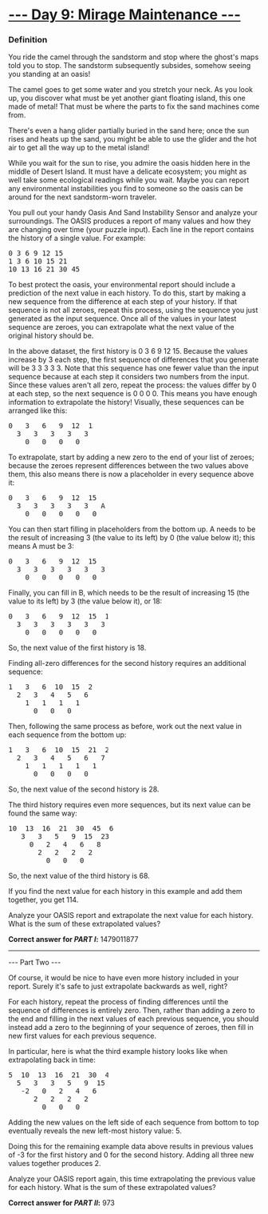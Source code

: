 # [--- Day 9: Mirage Maintenance ---](https://adventofcode.com/2023/day/9)

### Definition

You ride the camel through the sandstorm and stop where the ghost's maps told you to stop. The sandstorm subsequently subsides, somehow seeing you standing at an oasis!

The camel goes to get some water and you stretch your neck. As you look up, you discover what must be yet another giant floating island, this one made of metal! That must be where the parts to fix the sand machines come from.

There's even a hang glider partially buried in the sand here; once the sun rises and heats up the sand, you might be able to use the glider and the hot air to get all the way up to the metal island!

While you wait for the sun to rise, you admire the oasis hidden here in the middle of Desert Island. It must have a delicate ecosystem; you might as well take some ecological readings while you wait. Maybe you can report any environmental instabilities you find to someone so the oasis can be around for the next sandstorm-worn traveler.

You pull out your handy Oasis And Sand Instability Sensor and analyze your surroundings. The OASIS produces a report of many values and how they are changing over time (your puzzle input). Each line in the report contains the history of a single value. For example:

<pre style="width: 150px;">
0 3 6 9 12 15
1 3 6 10 15 21
10 13 16 21 30 45
</pre>

To best protect the oasis, your environmental report should include a prediction of the next value in each history. To do this, start by making a new sequence from the difference at each step of your history. If that sequence is not all zeroes, repeat this process, using the sequence you just generated as the input sequence. Once all of the values in your latest sequence are zeroes, you can extrapolate what the next value of the original history should be.

In the above dataset, the first history is 0 3 6 9 12 15. Because the values increase by 3 each step, the first sequence of differences that you generate will be 3 3 3 3 3. Note that this sequence has one fewer value than the input sequence because at each step it considers two numbers from the input. Since these values aren't all zero, repeat the process: the values differ by 0 at each step, so the next sequence is 0 0 0 0. This means you have enough information to extrapolate the history! Visually, these sequences can be arranged like this:

<pre style="width: 170px;">
0   3   6   9  12  15
  3   3   3   3   3
    0   0   0   0
</pre>

To extrapolate, start by adding a new zero to the end of your list of zeroes; because the zeroes represent differences between the two values above them, this also means there is now a placeholder in every sequence above it:

<pre style="width: 200px;">
0   3   6   9  12  15   B
  3   3   3   3   3   A
    0   0   0   0   0
</pre>

You can then start filling in placeholders from the bottom up. A needs to be the result of increasing 3 (the value to its left) by 0 (the value below it); this means A must be 3:

<pre style="width: 200px;">
0   3   6   9  12  15   B
  3   3   3   3   3   3
    0   0   0   0   0
</pre>

Finally, you can fill in B, which needs to be the result of increasing 15 (the value to its left) by 3 (the value below it), or 18:

<pre style="width: 200px;">
0   3   6   9  12  15  18
  3   3   3   3   3   3
    0   0   0   0   0
</pre>

So, the next value of the first history is 18.

Finding all-zero differences for the second history requires an additional sequence:

<pre style="width: 170px;">
1   3   6  10  15  21
  2   3   4   5   6
    1   1   1   1
      0   0   0
</pre>

Then, following the same process as before, work out the next value in each sequence from the bottom up:

<pre style="width: 200px;">
1   3   6  10  15  21  28
  2   3   4   5   6   7
    1   1   1   1   1
      0   0   0   0
</pre>

So, the next value of the second history is 28.

The third history requires even more sequences, but its next value can be found the same way:

<pre style="width: 210px;">
10  13  16  21  30  45  68
   3   3   5   9  15  23
     0   2   4   6   8
       2   2   2   2
         0   0   0
</pre>

So, the next value of the third history is 68.

If you find the next value for each history in this example and add them together, you get 114.

Analyze your OASIS report and extrapolate the next value for each history. What is the sum of these extrapolated values?

**Correct answer for *PART I*:** 1479011877

---
--- Part Two ---

Of course, it would be nice to have even more history included in your report. Surely it's safe to just extrapolate backwards as well, right?

For each history, repeat the process of finding differences until the sequence of differences is entirely zero. Then, rather than adding a zero to the end and filling in the next values of each previous sequence, you should instead add a zero to the beginning of your sequence of zeroes, then fill in new first values for each previous sequence.

In particular, here is what the third example history looks like when extrapolating back in time:

<pre style="width: 200px;">
5  10  13  16  21  30  45
  5   3   3   5   9  15
   -2   0   2   4   6
      2   2   2   2
        0   0   0
</pre>

Adding the new values on the left side of each sequence from bottom to top eventually reveals the new left-most history value: 5.

Doing this for the remaining example data above results in previous values of -3 for the first history and 0 for the second history. Adding all three new values together produces 2.

Analyze your OASIS report again, this time extrapolating the previous value for each history. What is the sum of these extrapolated values?

**Correct answer for *PART II*:** 973
